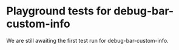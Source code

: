 # Playground tests for debug-bar-custom-info
We are still awaiting the first test run for debug-bar-custom-info.

